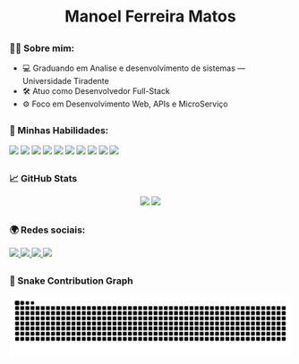 <h1 align="center">Manoel Ferreira Matos</h1>

##

### 🧑‍💻 Sobre mim:

- 💻 Graduando em Analise e desenvolvimento de sistemas — Universidade Tiradente
- 🛠️ Atuo como Desenvolvedor Full-Stack
- ⚙️ Foco em Desenvolvimento Web, APIs e MicroServiço

##

### 🚀 Minhas Habilidades:

<div align="left">
  <img src="https://cdn.jsdelivr.net/gh/devicons/devicon/icons/html5/html5-original.svg" height="30" />
  <img src="https://cdn.jsdelivr.net/gh/devicons/devicon/icons/css3/css3-original.svg" height="30" />
  <img src="https://cdn.jsdelivr.net/gh/devicons/devicon/icons/javascript/javascript-original.svg" height="30" />
  <img src="https://cdn.jsdelivr.net/gh/devicons/devicon/icons/typescript/typescript-original.svg" height="30" />
  <img src="https://cdn.jsdelivr.net/gh/devicons/devicon/icons/react/react-original.svg" height="30" />
  <img src="https://cdn.jsdelivr.net/gh/devicons/devicon/icons/nextjs/nextjs-original.svg" height="30" />
  <img src="https://cdn.jsdelivr.net/gh/devicons/devicon/icons/nodejs/nodejs-original.svg" height="30" />
  <img src="https://cdn.jsdelivr.net/gh/devicons/devicon/icons/postgresql/postgresql-original.svg" height="30" />
  <img src="https://cdn.jsdelivr.net/gh/devicons/devicon/icons/flutter/flutter-original.svg" height="30" />
  <img src="https://cdn.jsdelivr.net/gh/devicons/devicon/icons/git/git-original.svg" height="30" />
</div>

##

### 📈 GitHub Stats

<div align="center">
  <img src="https://github-readme-stats.vercel.app/api?username=ManelFer&show_icons=true&include_all_commits=true&count_private=true&theme=dracula&hide_border=true" height="150" />
  <img src="https://github-readme-stats.vercel.app/api/top-langs/?username=ManelFer&layout=compact&langs_count=6&theme=dracula&hide_border=true" height="150" />
</div>

##

### 🌍 Redes sociais:

<div align="left">
  <a href="https://manoel-dev.vercel.app" target="_blank">
    <img src="https://img.shields.io/badge/Portfolio-000?style=for-the-badge&logo=vercel&logoColor=white" />
  </a>
  <a href="https://www.linkedin.com/in/manoel-mato/" target="_blank">
    <img src="https://img.shields.io/badge/LinkedIn-0077B5?style=for-the-badge&logo=linkedin&logoColor=white" />
  </a>
  <a href="mailto:manoelferreiramatos.ti@gmail.com" target="_blank">
    <img src="https://img.shields.io/badge/Gmail-D14836?style=for-the-badge&logo=gmail&logoColor=white" />
  </a>
  <a href="https://www.instagram.com/_manoelfm/" target="_blank">
    <img src="https://img.shields.io/badge/Instagram-E4405F?style=for-the-badge&logo=instagram&logoColor=white" />
  </a>
</div>

##

### 🐍 Snake Contribution Graph

<div align="center">
  <img src="https://raw.githubusercontent.com/ManelFer/ManelFer/output/snake.svg" alt="Snake animation" />
</div>
